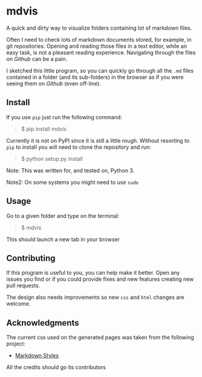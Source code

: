 mdvis
=====

A quick and dirty way to visualize folders containing lot of markdown files. 

Often I need to check lots of markdown documents stored, for example, in git repositories. Opening and reading those files in a text editor, while an easy task, is not a pleasant reading experience. Navigating through the files on _Github_ can be a pain.

I sketched this little program, so you can quickly go through all the `.md` files contained in a folder (and its sub-folders) in the browser as if you were seeing them on _Github_ (even off-line).


## Install

If you use `pip` just run the following command:

> $ pip install mdvis

Currently it is not on PyPI since it is still a little rough. Without resorting to `pip` to install you will need to clone the repository and run:

> $ python setup.py install

Note: This was written for, and tested on, Python 3.

Note2: On some systems you might need to use `sudo`

## Usage

Go to a given folder and type on the terminal:

> $ mdvis

This should launch a new tab in your browser


## Contributing

If this program is useful to you, you can help make it better. Open any issues you find or if you could provide fixes and new features creating new pull requests.

The design also needs improvements so new `css` and `html` changes are welcome.

## Acknowledgments

The current css used on the generated pages was taken from the following project:

* [Markdown Styles](https://github.com/mixu/markdown-styles)

All the credits should go its contributors
